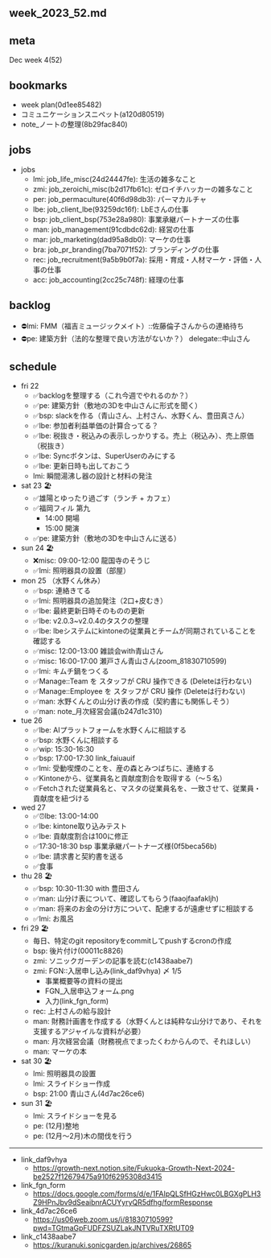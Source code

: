 week_2023_52.md
---

## meta
Dec week 4(52)

## bookmarks
- week plan(0d1ee85482)
- コミュニケーションスニペット(a120d80519)
- note_ノートの整理(8b29fac840)

## jobs
- jobs
  - lmi: job_life_misc(24d24447fe): 生活の雑多なこと
  - zmi: job_zeroichi_misc(b2d17fb61c): ゼロイチハッカーの雑多なこと
  - per: job_permaculture(40f6d98db3): パーマカルチャ
  - lbe: job_client_lbe(93259dc16f): LbEさんの仕事
  - bsp: job_client_bsp(753e28a980): 事業承継パートナーズの仕事
  - man: job_management(91cdbdc62d): 経営の仕事
  - mar: job_marketing(dad95a8db0): マーケの仕事
  - bra: job_pr_branding(7ba7071f52): ブランディングの仕事
  - rec: job_recruitment(9a5b9b0f7a): 採用・育成・人材マーケ・評価・人事の仕事
  - acc: job_accounting(2cc25c748f): 経理の仕事

## backlog
- ⛔️lmi: FMM（福吉ミュージックメイト）::佐藤倫子さんからの連絡待ち
- ⛔️pe: 建築方針（法的な整理で良い方法がないか？） delegate::中山さん

## schedule
- fri 22
  - ✅backlogを整理する（これ今週でやれるのか？）
  - ✅pe: 建築方針（敷地の3Dを中山さんに形式を聞く）
  - ✅bsp: slackを作る（青山さん、上村さん、水野くん、豊田真さん）
  - ✅lbe: 参加者利益単価の計算合ってる？
  - ✅lbe: 税抜き・税込みの表示しっかりする。売上（税込み）、売上原価（税抜き）
  - ✅lbe: Syncボタンは、SuperUserのみにする
  - ✅lbe: 更新日時も出しておこう
  - lmi: 瞬間湯沸し器の設計と材料の発注
- sat 23 🏖️
  - ✅雄陽とゆったり過ごす（ランチ + カフェ）
  - ✅福岡フィル 第九
    - 14:00 開場
    - 15:00 開演
  - ✅pe: 建築方針（敷地の3Dを中山さんに送る）
- sun 24 🏖️
  - ❌misc: 09:00-12:00 龍国寺のそうじ
  - ✅lmi: 照明器具の設置（部屋）
- mon 25 （水野くん休み）
  - ✅bsp: 連絡きてる
  - ✅lmi: 照明器具の追加発注（2口+皮むき）
  - ✅lbe: 最終更新日時そのものの更新
  - ✅lbe: v2.0.3~v2.0.4のタスクの整理
  - ✅lbe: lbeシステムにkintoneの従業員とチームが同期されていることを確認する
  - ✅misc: 12:00-13:00 雑談会with青山さん
  - ✅misc: 16:00-17:00 瀬戸さん青山さん(zoom_81830710599)
  - ✅lmi: キムチ鍋をつくる
  - ✅Manage::Team を スタッフが CRU 操作できる (Deleteは行わない)
  - ✅Manage::Employee を スタッフが CRU 操作 (Deleteは行わない)
  - ✅man: 水野くんとの山分け表の作成（契約書にも関係しそう）
  - ✅man: note_月次経営会議(b247d1c310)
- tue 26
  - ✅lbe: AIプラットフォームを水野くんに相談する
  - ✅bsp: 水野くんに相談する
  - ✅wip: 15:30-16:30
  - ✅bsp: 17:00-17:30 link_faiuauif
  - ✅lmi: 受動喫煙のことを、産の森とみつばちに、連絡する
  - ✅Kintoneから、従業員名と貢献度割合を取得する（〜５名）
  - ✅Fetchされた従業員名と、マスタの従業員名を、一致させて、従業員・貢献度を紐づける
- wed 27
  - ✅⏰lbe: 13:00-14:00
  - ✅lbe: kintone取り込みテスト
  - ✅lbe: 貢献度割合は100に修正
  - ✅17:30-18:30 bsp 事業承継パートナーズ様(0f5beca56b)
  - ✅lbe: 請求書と契約書を送る
  - ✅食事
- thu 28 🏖️
  - ✅bsp: 10:30-11:30 with 豊田さん
  - ✅man: 山分け表について、確認してもらう(faaojfaafakljh)
  - ✅man: 将来のお金の分け方について、配慮するが遠慮せずに相談する
  - ✅lmi: お風呂
- fri 29 🏖️
  - 毎日、特定のgit repositoryをcommitしてpushするcronの作成
  - bsp: 後片付け(00011c8826)
  - zmi: ソニックガーデンの記事を読む(c1438aabe7)
  - zmi: FGN::入居申し込み(link_daf9vhya) 〆 1/5
    - 事業概要等の資料の提出
    - FGN_入居申込フォーム.png
    - 入力(link_fgn_form)
  - rec: 上村さんの給与設計
  - man: 財務計画書を作成する（水野くんとは純粋な山分けであり、それを支援するアジャイルな資料が必要）
  - man: 月次経営会議（財務視点でまったくわからんので、それほしい）
  - man: マーケの本
- sat 30 🏖️
  - lmi: 照明器具の設置
  - lmi: スライドショー作成
  - bsp: 21:00 青山さん(4d7ac26ce6)
- sun 31 🏖️
  - lmi: スライドショーを見る
  - pe: (12月)整地
  - pe: (12月〜2月)木の間伐を行う


---
- link_daf9vhya
  - https://growth-next.notion.site/Fukuoka-Growth-Next-2024-be2527f12679475a910f6295308d3415
- link_fgn_form
  - https://docs.google.com/forms/d/e/1FAIpQLSfHGzHwc0LBGXgPLH3Z9HPnJbv9dSeaibnrACUYyryQR5dfhg/formResponse
- link_4d7ac26ce6
  - https://us06web.zoom.us/j/81830710599?pwd=TGtmaGpFUDFZSUZLakJNTVRuTXRtUT09
- link_c1438aabe7
  - https://kuranuki.sonicgarden.jp/archives/26865